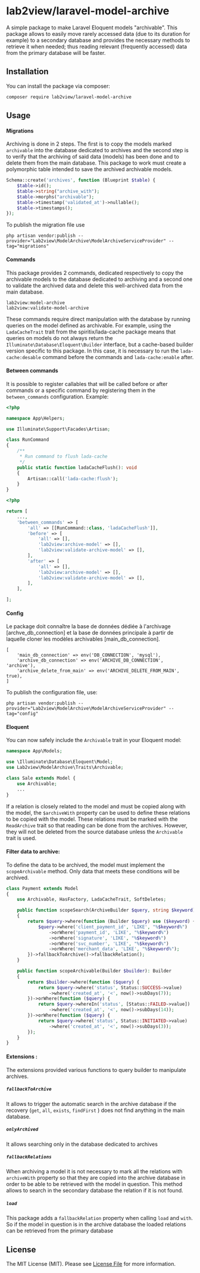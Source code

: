 # lab2view/laravel-model-archive

A simple package to make Laravel Eloquent models "archivable". This package allows to easily move rarely accessed data (due to its duration for example) to a secondary database and provides the necessary methods to retrieve it when needed; thus reading relevant (frequently accessed) data from the primary database will be faster.

## Installation

You can install the package via composer:

```bash
composer require lab2view/laravel-model-archive
```

## Usage

#### Migrations

Archiving is done in 2 steps. The first is to copy the models marked `archivable` into the database dedicated to archives and the second step is to verify that the archiving of said data (models) has been done and to delete them from the main database. This package to work must create a polymorphic table intended to save the archived archivable models.

```php
Schema::create('archives', function (Blueprint $table) {
    $table->id();
    $table->string("archive_with");
    $table->morphs("archivable");
    $table->timestamp('validated_at')->nullable();
    $table->timestamps();
});
```

To publish the migration file use

```
php artisan vendor:publish --provider="Lab2view\ModelArchive\ModelArchiveServiceProvider" --tag="migrations"
```

#### Commands

This package provides 2 commands, dedicated respectively to copy the archivable models to the database dedicated to archiving and a second one to validate the archived data and delete this well-archived data from the main database.

```
lab2view:model-archive
lab2view:validate-model-archive
```

These commands require direct manipulation with the database by running queries on the model defined as archivable. For example, using the `LadaCacheTrait` trait from the spiritix/lada-cache package means that queries on models do not always return the `Illuminate\Database\Eloquent\Builder` interface, but a cache-based builder version specific to this package. In this case, it is necessary to run the `lada-cache:desable` command before the commands and `lada-cache:enable` after.

#### Between commands

It is possible to register callables that will be called before or after commands or a specific command by registering them in the `between_commands` configuration. Example:

```php
<?php

namespace App\Helpers;

use Illuminate\Support\Facades\Artisan;

class RunCommand
{
    /**
     * Run command to flush lada-cache
     */
    public static function ladaCacheFlush(): void
    {
        Artisan::call('lada-cache:flush');
    }
}
```

```php
<?php

return [
    ...,
    'between_commands' => [
        'all' => [[RunCommand::class, 'ladaCacheFlush']],
        'before' => [
            'all' => [],
            'lab2view:archive-model' => [],
            'lab2view:validate-archive-model' => [],
        ],
        'after' => [
            'all' => [],
            'lab2view:archive-model' => [],
            'lab2view:validate-archive-model' => [],
        ],
    ],

];
```

#### Config

Le package doit connaître la base de données dédiée à l'archivage [archve_db_connection] et la base de données principale à partir de laquelle cloner les modèles archivables [main_db_connection].

```
[
    'main_db_connection' => env('DB_CONNECTION', 'mysql'),
    'archive_db_connection' => env('ARCHIVE_DB_CONNECTION', 'archive'),
    'archive_delete_from_main' => env('ARCHIVE_DELETE_FROM_MAIN', true),
]
```

To publish the configuration file, use:

```
php artisan vendor:publish --provider="Lab2view\ModelArchive\ModelArchiveServiceProvider" --tag="config"
```

#### Eloquent

You can now safely include the `Archivable` trait in your Eloquent model:

```php
namespace App\Models;

use \Illuminate\Database\Eloquent\Model;
use Lab2view\ModelArchive\Traits\Archivable;

class Sale extends Model {
    use Archivable;
    ...
}
```

If a relation is closely related to the model and must be copied along with the model, the `$archiveWith` property can be used to define these relations to be copied with the model. These relations must be marked with the `ReadArchive` trait so that reading can be done from the archives. However, they will not be deleted from the source database unless the `Archivable` trait is used.

#### Filter data to archive:

To define the data to be archived, the model must implement the `scopeArchivable` method. Only data that meets these conditions will be archived.

```php
class Payment extends Model
{
    use Archivable, HasFactory, LadaCacheTrait, SoftDeletes;

    public function scopeSearch(ArchiveBuilder $query, string $keyword): Builder
    {
        return $query->where(function (Builder $query) use ($keyword) {
            $query->where('client_payment_id', 'LIKE', "%$keyword%")
                ->orWhere('payment_id', 'LIKE', "%$keyword%")
                ->orWhere('signature', 'LIKE', "%$keyword%")
                ->orWhere('svc_number', 'LIKE', "%$keyword%")
                ->orWhere('merchant_data', 'LIKE', "%$keyword%");
        })->fallbackToArchive()->fallbackRelation();
    }

    public function scopeArchivable(Builder $builder): Builder
    {
        return $builder->where(function ($query) {
            return $query->where('status', Status::SUCCESS->value)
                ->where('created_at', '<', now()->subDays(7));
        })->orWhere(function ($query) {
            return $query->whereIn('status', [Status::FAILED->value])
                ->where('created_at', '<', now()->subDays(14));
        })->orWhere(function ($query) {
            return $query->where('status', Status::INITIATED->value)
                ->where('created_at', '<', now()->subDays(3));
        });
    }
}
```

#### Extensions :

The extensions provided various functions to query builder to manipulate archives.

##### `fallbackToArchive`

It allows to trigger the automatic search in the archive database if the recovery (`get`, `all`, `exists`, `findFirst` ) does not find anything in the main database.

##### `onlyArchived`

It allows searching only in the database dedicated to archives

##### `fallbackRelations`

When archiving a model it is not necessary to mark all the relations with `archiveWith` property so that they are copied into the archive database in order to be able to be retrieved with the model in question. This method allows to search in the secondary database the relation if it is not found.

##### `load`

This package adds a `fallbackRelation` property when calling `load` and `with`. So if the model in question is in the archive database the loaded relations can be retrieved from the primary database

## License

The MIT License (MIT). Please see [License File](LICENSE.md) for more information.
